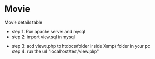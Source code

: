 # Movie
Movie details table
- step 1: Run apache server and mysql
- step 2: import view.sql in mysql 
* step 3: add views.php to htdocs(folder inside Xamp) folder in your pc
step 4: run the url "localhost/test/view.php"
